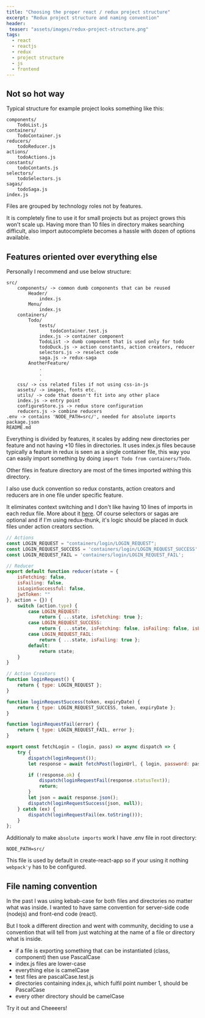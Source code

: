 ```yaml
---
title: "Choosing the proper react / redux project structure"
excerpt: "Redux project structure and naming convention"
header:
 teaser: "assets/images/redux-project-structure.png"
tags: 
  - react
  - reactjs
  - redux
  - project structure
  - js
  - frontend
---
```


## Not so hot way

Typical structure for example project looks something like this:
```
components/
    TodoList.js
containers/
    TodoContainer.js
reducers/
    todoReducer.js
actions/
    todoActions.js
constants/
    todoContants.js
selectors/
    todoSelectors.js
sagas/
    todoSaga.js
index.js
```
Files are grouped by technology roles not by features.

It is completely fine to use it for small projects but as project grows this won't scale up.
Having more than 10 files in directory makes searching difficult, also import autocomplete becomes a hassle with dozen of options available.

## Features oriented over everything else
Personally I recommend and use below structure:
```
src/
    components/ -> common dumb components that can be reused
        Header/
            index.js
        Menu/
            index.js
    containers/
        Todo/
            tests/
                todoContainer.test.js
            index.js -> container component 
            TodoList -> dumb component that is used only for todo
            todoDuck.js -> action constants, action creators, reducer
            selectors.js -> reselect code
            saga.js -> redux-saga
        AnotherFeature/
            .
            .
            .
    css/ -> css related files if not using css-in-js
    assets/ -> images, fonts etc.
    utils/ -> code that doesn't fit into any other place
    index.js -> entry point
    configureStore.js -> redux store configuration
    reducers.js -> combine reducers
.env -> contains 'NODE_PATH=src/', needed for absolute imports
package.json
README.md
```

Everything is divided by features, it scales by adding new directories per feature and not having +10 files in directories.
It uses index.js files because typically a feature in redux is seen as a single container file, this way you can easily import something by doing `import Todo from containers/Todo`.

Other files in feature directory are most of the times imported withing this directory.

I also use duck convention so redux constants, action creators and reducers are in one file under specific feature.

It eliminates context switching and I don't like having 10 lines of imports in each redux file.
More about it
[here](https://github.com/erikras/ducks-modular-redux/).
Of course selectors or sagas are optional and if I'm using redux-thunk,
it's logic should be placed in duck files under action creators section.

```javascript
// Actions
const LOGIN_REQUEST = "containers/login/LOGIN_REQUEST";
const LOGIN_REQUEST_SUCCESS = 'containers/login/LOGIN_REQUEST_SUCCESS';
const LOGIN_REQUEST_FAIL = 'containers/login/LOGIN_REQUEST_FAIL';

// Reducer
export default function reducer(state = {
    isFetching: false,
    isFailing: false,
    isLoginSuccessful: false,
    jwtToken: ""
}, action = {}) {
    switch (action.type) {
        case LOGIN_REQUEST:
            return { ...state, isFetching: true };
        case LOGIN_REQUEST_SUCCESS:
            return { ...state, isFetching: false, isFailing: false, isLoginSuccessful: true, jwtToken: action.token.token };
        case LOGIN_REQUEST_FAIL:
            return { ...state, isFailing: true };
        default:
            return state;
    }
}

// Action Creators
function loginRequest() {
    return { type: LOGIN_REQUEST };
}

function loginRequestSuccess(token, expiryDate) {
    return { type: LOGIN_REQUEST_SUCCESS, token, expiryDate };
}

function loginRequestFail(error) {
    return { type: LOGIN_REQUEST_FAIL, error };
}

export const fetchLogin = (login, pass) => async dispatch => {
    try {
        dispatch(loginRequest());
        let response = await fetchPost(loginUrl, { login, password: pass });

        if (!response.ok) {
            dispatch(loginRequestFail(response.statusText));
            return;
        }
        let json = await response.json();
        dispatch(loginRequestSuccess(json, null));
    } catch (ex) {
        dispatch(loginRequestFail(ex.toString()));
    }
};
```
Additionaly to make `absolute imports` work I have .env file in root directory:
```
NODE_PATH=src/
```   
This file is used by default in create-react-app so if your using it nothing `webpack'y` has to be configured.

## File naming convention

In the past I was using kebab-case for both files and directories no matter what was inside. I wanted to have same convention for server-side code (nodejs) and front-end code (react).

But I took a different direction and went with community, deciding to use a convention that will tell from just watching at the name of a file or directory what is inside.
- if a file is exporting something that can be instantiated (class, component) then use PascalCase
- index.js files are lower-case
- everything else is camelCase
- test files are pascalCase.test.js
- directories containing index.js, which fulfil point number 1, should be PascalCase
- every other directory should be camelCase

Try it out and Cheeeers!
